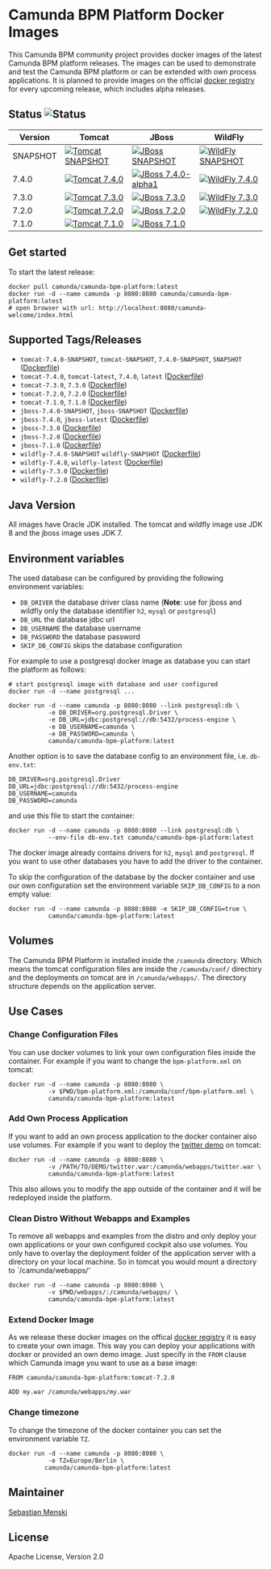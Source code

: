 # Camunda BPM Platform Docker Images

This Camunda BPM community project provides docker images of the latest Camunda
BPM platform releases. The images can be used to demonstrate and test the
Camunda BPM platform or can be extended with own process applications. It is
planned to provide images on the official [docker registry][] for every upcoming
release, which includes alpha releases.

## Status ![Status][status]

| Version      | Tomcat                                                     | JBoss                                                    | WildFly                                                      |
| ------------ | ---------------------------------------------------------- | -------------------------------------------------------- | ------------------------------------------------------------ |
| SNAPSHOT     | [![Tomcat SNAPSHOT][status-tomcat-snapshot]][travis]       | [![JBoss SNAPSHOT][status-jboss-snapshot]][travis]       | [![WildFly SNAPSHOT][status-wildfly-snapshot]][travis]       |
| 7.4.0        | [![Tomcat 7.4.0][status-tomcat-740]][travis]               | [![JBoss 7.4.0-alpha1][status-jboss-740]][travis]        | [![WildFly 7.4.0][status-wildfly-740]][travis]               |
| 7.3.0        | [![Tomcat 7.3.0][status-tomcat-730]][travis]               | [![JBoss 7.3.0][status-jboss-730]][travis]               | [![WildFly 7.3.0][status-wildfly-730]][travis]               |
| 7.2.0        | [![Tomcat 7.2.0][status-tomcat-720]][travis]               | [![JBoss 7.2.0][status-jboss-720]][travis]               | [![WildFly 7.2.0][status-wildfly-720]][travis]               |
| 7.1.0        | [![Tomcat 7.1.0][status-tomcat-710]][travis]               | [![JBoss 7.1.0][status-jboss-710]][travis]               |                                                              |

## Get started

To start the latest release:

```
docker pull camunda/camunda-bpm-platform:latest
docker run -d --name camunda -p 8080:8080 camunda/camunda-bpm-platform:latest
# open browser with url: http://localhost:8080/camunda-welcome/index.html
```

## Supported Tags/Releases

- `tomcat-7.4.0-SNAPSHOT`, `tomcat-SNAPSHOT`, `7.4.0-SNAPSHOT`, `SNAPSHOT` ([Dockerfile][dockerfile-tomcat-snapshot])
- `tomcat-7.4.0`, `tomcat-latest`, `7.4.0`, `latest` ([Dockerfile][dockerfile-tomcat-740])
- `tomcat-7.3.0`, `7.3.0` ([Dockerfile][dockerfile-tomcat-730])
- `tomcat-7.2.0`, `7.2.0` ([Dockerfile][dockerfile-tomcat-720])
- `tomcat-7.1.0`, `7.1.0` ([Dockerfile][dockerfile-tomcat-710])
- `jboss-7.4.0-SNAPSHOT`, `jboss-SNAPSHOT` ([Dockerfile][dockerfile-jboss-snapshot])
- `jboss-7.4.0`, `jboss-latest` ([Dockerfile][dockerfile-jboss-740])
- `jboss-7.3.0` ([Dockerfile][dockerfile-jboss-730])
- `jboss-7.2.0` ([Dockerfile][dockerfile-jboss-720])
- `jboss-7.1.0` ([Dockerfile][dockerfile-jboss-710])
- `wildfly-7.4.0-SNAPSHOT` `wildfly-SNAPSHOT` ([Dockerfile][dockerfile-wildfly-snapshot])
- `wildfly-7.4.0`, `wildfly-latest` ([Dockerfile][dockerfile-wildfly-740])
- `wildfly-7.3.0` ([Dockerfile][dockerfile-wildfly-730])
- `wildfly-7.2.0` ([Dockerfile][dockerfile-wildfly-720])

## Java Version

All images have Oracle JDK installed. The tomcat and wildfly image use
JDK 8 and the jboss image uses JDK 7.


## Environment variables

The used database can be configured by providing the following environment
variables:

- `DB_DRIVER` the database driver class name (**Note**: use for jboss and wildfly only
  the database identifier `h2`, `mysql` or `postgresql`)
- `DB_URL` the database jdbc url
- `DB_USERNAME` the database username
- `DB_PASSWORD` the database password
- `SKIP_DB_CONFIG` skips the database configuration

For example to use a postgresql docker image as database you can start the
platform as follows:

```
# start postgresql image with database and user configured
docker run -d --name postgresql ...

docker run -d --name camunda -p 8080:8080 --link postgresql:db \
           -e DB_DRIVER=org.postgresql.Driver \
           -e DB_URL=jdbc:postgresql://db:5432/process-engine \
           -e DB_USERNAME=camunda \
           -e DB_PASSWORD=camunda \
           camunda/camunda-bpm-platform:latest
```

Another option is to save the database config to an environment file, i.e.
`db-env.txt`:

```
DB_DRIVER=org.postgresql.Driver
DB_URL=jdbc:postgresql://db:5432/process-engine
DB_USERNAME=camunda
DB_PASSWORD=camunda
```

and use this file to start the container:

```
docker run -d --name camunda -p 8080:8080 --link postgresql:db \
           --env-file db-env.txt camunda/camunda-bpm-platform:latest
```

The docker image already contains drivers for `h2`, `mysql` and `postgresql`.
If you want to use other databases you have to add the driver to the container.

To skip the configuration of the database by the docker container and use our
own configuration set the environment variable `SKIP_DB_CONFIG` to a non
empty value:

```
docker run -d --name camunda -p 8080:8080 -e SKIP_DB_CONFIG=true \
           camunda/camunda-bpm-platform:latest
```


## Volumes

The Camunda BPM Platform is installed inside the `/camunda` directory. Which
means the tomcat configuration files are inside the `/camunda/conf/` directory
and the deployments on tomcat are in `/camunda/webapps/`. The directory
structure depends on the application server.

## Use Cases


### Change Configuration Files

You can use docker volumes to link your own configuration files inside the
container.  For example if you want to change the `bpm-platform.xml` on tomcat:

```
docker run -d --name camunda -p 8080:8080 \
           -v $PWD/bpm-platform.xml:/camunda/conf/bpm-platform.xml \
           camunda/camunda-bpm-platform:latest

```


### Add Own Process Application

If you want to add an own process application to the docker container also use
volumes. For example if you want to deploy the [twitter demo][] on tomcat:

```
docker run -d --name camunda -p 8080:8080 \
           -v /PATH/TO/DEMO/twitter.war:/camunda/webapps/twitter.war \
           camunda/camunda-bpm-platform:latest
```

This also allows you to modify the app outside of the container and it will
be redeployed inside the platform.


### Clean Distro Without Webapps and Examples

To remove all webapps and examples from the distro and only deploy your
own applications or your own configured cockpit also use volumes. You
only have to overlay the deployment folder of the application server with
a directory on your local machine. So in tomcat you would mount a directory
to `/camunda/webapps/'

```
docker run -d --name camunda -p 8080:8080 \
           -v $PWD/webapps/:/camunda/webapps/ \
           camunda/camunda-bpm-platform:latest
```


### Extend Docker Image

As we release these docker images on the offical [docker registry][] it is
easy to create your own image. This way you can deploy your applications
with docker or provided an own demo image. Just specify in the `FROM`
clause which Camunda image you want to use as a base image:

```
FROM camunda/camunda-bpm-platform:tomcat-7.2.0

ADD my.war /camunda/webapps/my.war
```


### Change timezone

To change the timezone of the docker container you can set the environment variable `TZ`.

```
docker run -d --name camunda -p 8080:8080 \
           -e TZ=Europe/Berlin \
          camunda/camunda-bpm-platform:latest
```

## Maintainer

[Sebastian Menski][]


## License

Apache License, Version 2.0


[Sebastian Menski]: https://github.com/menski
[twitter demo]: https://github.com/camunda/camunda-consulting/tree/master/showcases/twitter
[docker registry]: https://registry.hub.docker.com/u/camunda/camunda-bpm-platform/

[dockerfile-tomcat-710]: https://github.com/camunda/docker-camunda-bpm-platform/blob/tomcat-7.1.0/Dockerfile
[dockerfile-jboss-710]: https://github.com/camunda/docker-camunda-bpm-platform/blob/jboss-7.1.0/Dockerfile
[dockerfile-tomcat-720]: https://github.com/camunda/docker-camunda-bpm-platform/blob/tomcat-7.2.0/Dockerfile
[dockerfile-jboss-720]: https://github.com/camunda/docker-camunda-bpm-platform/blob/jboss-7.2.0/Dockerfile
[dockerfile-wildfly-720]: https://github.com/camunda/docker-camunda-bpm-platform/blob/wildfly-7.2.0/Dockerfile
[dockerfile-tomcat-730]: https://github.com/camunda/docker-camunda-bpm-platform/blob/tomcat-7.3.0/Dockerfile
[dockerfile-jboss-730]: https://github.com/camunda/docker-camunda-bpm-platform/blob/jboss-7.3.0/Dockerfile
[dockerfile-wildfly-730]: https://github.com/camunda/docker-camunda-bpm-platform/blob/wildfly-7.3.0/Dockerfile
[dockerfile-tomcat-740]: https://github.com/camunda/docker-camunda-bpm-platform/blob/master/Dockerfile
[dockerfile-jboss-740]: https://github.com/camunda/docker-camunda-bpm-platform/blob/jboss-7.4.0/Dockerfile
[dockerfile-wildfly-740]: https://github.com/camunda/docker-camunda-bpm-platform/blob/wildfly-7.4.0/Dockerfile

[dockerfile-tomcat-snapshot]: https://github.com/camunda/docker-camunda-bpm-platform/blob/tomcat-SNAPSHOT/Dockerfile
[dockerfile-jboss-snapshot]: https://github.com/camunda/docker-camunda-bpm-platform/blob/jboss-SNAPSHOT/Dockerfile
[dockerfile-wildfly-snapshot]: https://github.com/camunda/docker-camunda-bpm-platform/blob/wildfly-SNAPSHOT/Dockerfile

[travis]: https://travis-ci.org/camunda/docker-camunda-bpm-platform

[status]: https://travis-ci.org/camunda/docker-camunda-bpm-platform.svg?branch=master
[status-tomcat-710]: https://travis-ci.org/camunda/docker-camunda-bpm-platform.svg?branch=tomcat-7.1.0
[status-jboss-710]: https://travis-ci.org/camunda/docker-camunda-bpm-platform.svg?branch=jboss-7.1.0
[status-tomcat-720]: https://travis-ci.org/camunda/docker-camunda-bpm-platform.svg?branch=tomcat-7.2.0
[status-jboss-720]: https://travis-ci.org/camunda/docker-camunda-bpm-platform.svg?branch=jboss-7.2.0
[status-wildfly-720]: https://travis-ci.org/camunda/docker-camunda-bpm-platform.svg?branch=wildfly-7.2.0
[status-tomcat-730]: https://travis-ci.org/camunda/docker-camunda-bpm-platform.svg?branch=tomcat-7.3.0
[status-jboss-730]: https://travis-ci.org/camunda/docker-camunda-bpm-platform.svg?branch=jboss-7.3.0
[status-wildfly-730]: https://travis-ci.org/camunda/docker-camunda-bpm-platform.svg?branch=wildfly-7.3.0
[status-tomcat-740]: https://travis-ci.org/camunda/docker-camunda-bpm-platform.svg?branch=master
[status-jboss-740]: https://travis-ci.org/camunda/docker-camunda-bpm-platform.svg?branch=jboss-7.4.0
[status-wildfly-740]: https://travis-ci.org/camunda/docker-camunda-bpm-platform.svg?branch=wildfly-7.4.0


[status-tomcat-snapshot]: https://travis-ci.org/camunda/docker-camunda-bpm-platform.svg?branch=tomcat-SNAPSHOT
[status-jboss-snapshot]: https://travis-ci.org/camunda/docker-camunda-bpm-platform.svg?branch=jboss-SNAPSHOT
[status-wildfly-snapshot]: https://travis-ci.org/camunda/docker-camunda-bpm-platform.svg?branch=wildfly-SNAPSHOT
